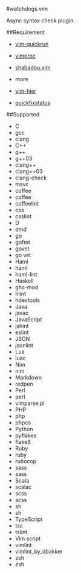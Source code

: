 #watchdogs.vim

Async syntax check plugin.


##Requirement

* [vim-quickrun](https://github.com/thinca/vim-quickrun)
* [vimproc](https://github.com/Shougo/vimproc)
* [shabadou.vim](https://github.com/osyo-manga/shabadou.vim)

* more
 * [vim-hier](https://github.com/jceb/vim-hier)
 * [quickfixstatus](https://github.com/dannyob/quickfixstatus)


##Supported
* C
 * gcc
 * clang
* C++
 * g++
 * g++03
 * clang++
 * clang++03
 * clang-check
 * msvc
* coffee
 * coffee
 * coffeelint
* css
 * csslint
* D
 * dmd
* go
 * gofmt
 * govet
 * go vet
* Haml
 * haml
 * haml-lint
* Haskell
 * ghc-mod
 * hlint
 * hdevtools
* Java
 * javac
* JavaScript
 * jshint
 * eslint
* JSON
 * jsonlint
* Lua
 * luac
* Nim
 * nim
* Markdown
 * redpen
* Perl
 * perl
 * vimparse.pl
* PHP
 * php
 * phpcs
* Python
 * pyflakes
 * flake8
* Ruby
 * ruby
 * rubocop
* sass
 * sass
* Scala
 * scalac
* scss
 * scss
* sh
 * sh
* TypeScript
 * tsc
 * tslint
* Vim script
 * vimlint
 * vimlint_by_dbakker
* zsh
 * zsh

